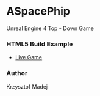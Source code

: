# ASpacePhip
Unreal Engine 4 Top - Down Game
### HTML5 Build Example 
* [Live Game](http://krzysztofmadej.pl/Game/index.html)
### Author
Krzysztof Madej